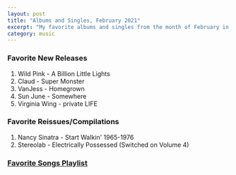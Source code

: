 ```yaml
---
layout: post
title: "Albums and Singles, February 2021"
excerpt: "My favorite albums and singles from the month of February in the 2021st year. "
category: music
---
```


### Favorite New Releases
1. Wild Pink - A Billion Little Lights
1. Claud - Super Monster
1. VanJess - Homegrown
1. Sun June - Somewhere
1. Virginia Wing - private LIFE

### Favorite Reissues/Compilations
1. Nancy Sinatra - Start Walkin' 1965-1976
1. Stereolab - Electrically Possessed (Switched on Volume 4)


### <a href="https://open.spotify.com/playlist/6WS2yUqs0BIcay23Ue9VQD" target="_blank" rel="noopener">Favorite Songs Playlist</a>
